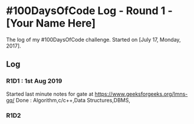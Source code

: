 # #100DaysOfCode Log - Round 1 - [Your Name Here]

The log of my #100DaysOfCode challenge. Started on [July 17, Monday, 2017].

## Log

### R1D1 : 1st Aug 2019
Started last minute notes for gate at https://www.geeksforgeeks.org/lmns-gq/
Done : Algorithm,c/c++,Data Structures,DBMS,

### R1D2
